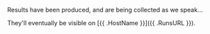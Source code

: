 Results have been produced, and are being collected as we speak...

They'll eventually be visible on [{{ .HostName }}]({{ .RunsURL }}).